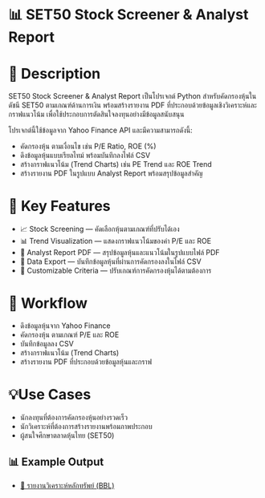 # 📊 SET50 Stock Screener & Analyst Report

# 📌 Description
SET50 Stock Screener & Analyst Report เป็นโปรเจกต์ Python สำหรับคัดกรองหุ้นในดัชนี SET50 ตามเกณฑ์ด้านการเงิน พร้อมสร้างรายงาน PDF ที่ประกอบด้วยข้อมูลเชิงวิเคราะห์และกราฟแนวโน้ม เพื่อใช้ประกอบการตัดสินใจลงทุนอย่างมีข้อมูลสนับสนุน

โปรเจกต์นี้ใช้ข้อมูลจาก Yahoo Finance API และมีความสามารถดังนี้:

- คัดกรองหุ้น ตามเงื่อนไข เช่น P/E Ratio, ROE (%)
- ดึงข้อมูลหุ้นแบบเรียลไทม์ พร้อมบันทึกลงไฟล์ CSV
- สร้างกราฟแนวโน้ม (Trend Charts) เช่น PE Trend และ ROE Trend
- สร้างรายงาน PDF ในรูปแบบ Analyst Report พร้อมสรุปข้อมูลสำคัญ

# 🚀 Key Features

- 📈 Stock Screening — คัดเลือกหุ้นตามเกณฑ์ที่ปรับได้เอง
- 📊 Trend Visualization — แสดงกราฟแนวโน้มของค่า P/E และ ROE
- 📝 Analyst Report PDF — สรุปข้อมูลหุ้นและแนวโน้มในรูปแบบไฟล์ PDF
- 💾 Data Export — บันทึกข้อมูลหุ้นที่ผ่านการคัดกรองลงในไฟล์ CSV
- 🔧 Customizable Criteria — ปรับเกณฑ์การคัดกรองหุ้นได้ตามต้องการ

# 🔄 Workflow

- ดึงข้อมูลหุ้นจาก Yahoo Finance
- คัดกรองหุ้น ตามเกณฑ์ P/E และ ROE
- บันทึกข้อมูลลง CSV
- สร้างกราฟแนวโน้ม (Trend Charts)
- สร้างรายงาน PDF ที่ประกอบด้วยข้อมูลหุ้นและกราฟ

# 💡Use Cases

- นักลงทุนที่ต้องการคัดกรองหุ้นอย่างรวดเร็ว
- นักวิเคราะห์ที่ต้องการสร้างรายงานพร้อมภาพประกอบ
- ผู้สนใจศึกษาตลาดหุ้นไทย (SET50)

## 📊 Example Output

- [📄 รายงานวิเคราะห์หลักทรัพย์ (BBL)](docs/%F0%9F%8F%A6%20รายงานวิเคราะห์หลักทรัพย์(BBL).pdf)
